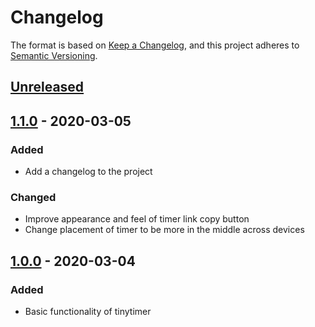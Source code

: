# Changelog

The format is based on [Keep a Changelog](https://keepachangelog.com/en/1.0.0/),
and this project adheres to [Semantic Versioning](https://semver.org/spec/v2.0.0.html).

## [Unreleased]

## [1.1.0] - 2020-03-05
### Added
- Add a changelog to the project
### Changed
- Improve appearance and feel of timer link copy button
- Change placement of timer to be more in the middle across devices

## [1.0.0] - 2020-03-04
### Added
- Basic functionality of tinytimer

[Unreleased]: https://github.com/bakku/tinytimer/compare/v1.1.0...HEAD
[1.1.0]: https://github.com/bakku/tinytimer/compare/v1.0.0...v1.1.0
[1.0.0]: https://github.com/bakku/tinytimer/compare/7cc4ba3...v1.0.0

